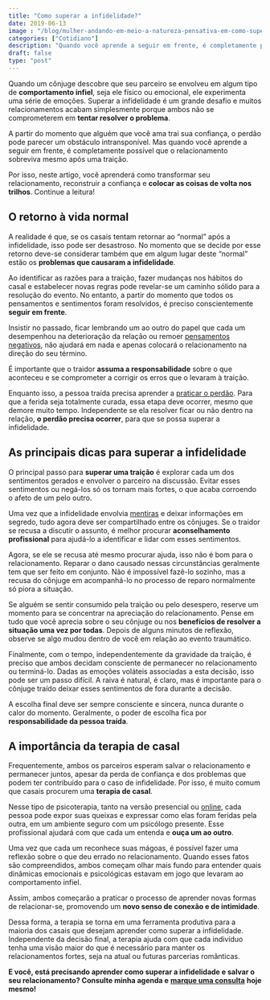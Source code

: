 ```yaml
---
title: "Como superar a infidelidade?"
date: 2019-06-13
image : "/blog/mulher-andando-em-meio-a-natureza-pensativa-em-como-superar-a-infidelidade.jpg"
categories: ["Cotidiano"]
description: "Quando você aprende a seguir em frente, é completamente possível que o relacionamento sobreviva mesmo após uma traição. Saiba como, neste artigo!"
draft: false
type: "post"
---
```


Quando um cônjuge descobre que seu parceiro se envolveu em algum tipo de **comportamento infiel**, seja ele físico ou emocional, ele experimenta uma série de emoções. Superar a infidelidade é um grande desafio e muitos relacionamentos acabam simplesmente porque ambos não se comprometerem em **tentar resolver o problema**.

A partir do momento que alguém que você ama trai sua confiança, o perdão pode parecer um obstáculo intransponível. Mas quando você aprende a seguir em frente, é completamente possível que o relacionamento sobreviva mesmo após uma traição.

Por isso, neste artigo, você aprenderá como transformar seu relacionamento, reconstruir a confiança e **colocar as coisas de volta nos trilhos**. Continue a leitura!

## **O retorno à vida normal**

A realidade é que, se os casais tentam retornar ao “normal” após a infidelidade, isso pode ser desastroso. No momento que se decide por esse retorno deve-se considerar também que em algum lugar deste “normal” estão os **problemas que causaram a infidelidade**.

Ao identificar as razões para a traição, fazer mudanças nos hábitos do casal e estabelecer novas regras pode revelar-se um caminho sólido para a resolução do evento. No entanto, a partir do momento que todos os pensamentos e sentimentos foram resolvidos, é preciso conscientemente **seguir em frente**.

Insistir no passado, ficar lembrando um ao outro do papel que cada um desempenhou na deterioração da relação ou remoer [pensamentos negativos](/como-se-livrar-de-pensamentos-negativos/), não ajudará em nada e apenas colocará o relacionamento na direção do seu término.

É importante que o traidor **assuma a responsabilidade** sobre o que aconteceu e se comprometer a corrigir os erros que o levaram à traição.

Enquanto isso, a pessoa traída precisa aprender a [praticar o perdão](/como-perdoar-alguem-que-te-magoou/). Para que a ferida seja totalmente curada, essa etapa deve ocorrer, mesmo que demore muito tempo. Independente se ela resolver ficar ou não dentro na relação, **o perdão precisa ocorrer**, para que se possa superar a infidelidade.

## **As principais dicas para superar a infidelidade**

O principal passo para **superar uma traição** é explorar cada um dos sentimentos gerados e envolver o parceiro na discussão. Evitar esses sentimentos ou negá-los só os tornam mais fortes, o que acaba corroendo o afeto de um pelo outro.

Uma vez que a infidelidade envolvia [mentiras](/por-que-temos-a-necessidade-de-mentir/) e deixar informações em segredo, tudo agora deve ser compartilhado entre os cônjuges. Se o traidor se recusa a discutir o assunto, é melhor procurar **aconselhamento profissional** para ajudá-lo a identificar e lidar com esses sentimentos.

Agora, se ele se recusa até mesmo procurar ajuda, isso não é bom para o relacionamento. Reparar o dano causado nessas circunstâncias geralmente tem que ser feito em conjunto. Não é impossível fazê-lo sozinho, mas a recusa do cônjuge em acompanhá-lo no processo de reparo normalmente só piora a situação.

Se alguém se sentir consumido pela traição ou pelo desespero, reserve um momento para se concentrar na apreciação do relacionamento. Pense em tudo que você aprecia sobre o seu cônjuge ou nos **benefícios de resolver a situação uma vez por todas**. Depois de alguns minutos de reflexão, observe se algo mudou dentro de você em relação ao evento traumático.

Finalmente, com o tempo, independentemente da gravidade da traição, é preciso que ambos decidam consciente de permanecer no relacionamento ou terminá-lo. Dadas as emoções voláteis associadas a esta decisão, isso pode ser um passo difícil. A raiva é natural, é claro, mas é importante para o cônjuge traído deixar esses sentimentos de fora durante a decisão.

A escolha final deve ser sempre consciente e sincera, nunca durante o calor do momento. Geralmente, o poder de escolha fica por **responsabilidade da pessoa traída**.

## **A importância da terapia de casal**

Frequentemente, ambos os parceiros esperam salvar o relacionamento e permanecer juntos, apesar da perda de confiança e dos problemas que podem ter contribuído para o caso de infidelidade. Por isso, é muito comum que casais procurem uma **terapia de casal**.

Nesse tipo de psicoterapia, tanto na versão presencial ou [online](/psicologo-online/), cada pessoa pode expor suas queixas e expressar como elas foram feridas pela outra, em um ambiente seguro com um psicólogo presente. Esse profissional ajudará com que cada um entenda e **ouça um ao outro**.

Uma vez que cada um reconhece suas mágoas, é possível fazer uma reflexão sobre o que deu errado no relacionamento. Quando esses fatos são compreendidos, ambos começam olhar mais fundo para entender quais dinâmicas emocionais e psicológicas estavam em jogo que levaram ao comportamento infiel.

Assim, ambos começarão a praticar o processo de aprender novas formas de relacionar-se, promovendo um **novo senso de conexão e de intimidade**.

Dessa forma, a terapia se torna em uma ferramenta produtiva para a maioria dos casais que desejam aprender como superar a infidelidade. Independente da decisão final, a terapia ajuda com que cada indivíduo tenha uma visão maior do que é necessário para manter os relacionamentos fortes, seja na atual ou futuras parcerias românticas.

**E você, está precisando aprender como superar a infidelidade e salvar o seu relacionamento? Consulte minha agenda e** [**marque uma consulta**](/contato/) **hoje mesmo!**